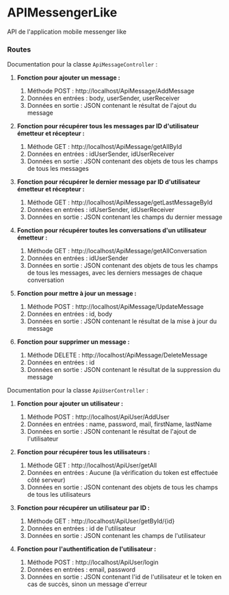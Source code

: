 # APIMessengerLike
API de l'application mobile messenger like

### Routes 

Documentation pour la classe `ApiMessageController` :

1. **Fonction pour ajouter un message :**
   1. Méthode POST : http://localhost/ApiMessage/AddMessage
   2. Données en entrées : body, userSender, userReceiver
   3. Données en sortie : JSON contenant le résultat de l'ajout du message

2. **Fonction pour récupérer tous les messages par ID d'utilisateur émetteur et récepteur :**
   1. Méthode GET : http://localhost/ApiMessage/getAllById
   2. Données en entrées : idUserSender, idUserReceiver
   3. Données en sortie : JSON contenant des objets de tous les champs de tous les messages

3. **Fonction pour récupérer le dernier message par ID d'utilisateur émetteur et récepteur :**
   1. Méthode GET : http://localhost/ApiMessage/getLastMessageById
   2. Données en entrées : idUserSender, idUserReceiver
   3. Données en sortie : JSON contenant les champs du dernier message

4. **Fonction pour récupérer toutes les conversations d'un utilisateur émetteur :**
   1. Méthode GET : http://localhost/ApiMessage/getAllConversation
   2. Données en entrées : idUserSender
   3. Données en sortie : JSON contenant des objets de tous les champs de tous les messages, avec les derniers messages de chaque conversation

5. **Fonction pour mettre à jour un message :**
   1. Méthode POST : http://localhost/ApiMessage/UpdateMessage
   2. Données en entrées : id, body
   3. Données en sortie : JSON contenant le résultat de la mise à jour du message

6. **Fonction pour supprimer un message :**
   1. Méthode DELETE : http://localhost/ApiMessage/DeleteMessage
   2. Données en entrées : id
   3. Données en sortie : JSON contenant le résultat de la suppression du message

Documentation pour la classe `ApiUserController` :

1. **Fonction pour ajouter un utilisateur :**
   1. Méthode POST : http://localhost/ApiUser/AddUser
   2. Données en entrées : name, password, mail, firstName, lastName
   3. Données en sortie : JSON contenant le résultat de l'ajout de l'utilisateur

2. **Fonction pour récupérer tous les utilisateurs :**
   1. Méthode GET : http://localhost/ApiUser/getAll
   2. Données en entrées : Aucune (la vérification du token est effectuée côté serveur)
   3. Données en sortie : JSON contenant des objets de tous les champs de tous les utilisateurs

3. **Fonction pour récupérer un utilisateur par ID :**
   1. Méthode GET : http://localhost/ApiUser/getById/{id}
   2. Données en entrées : id de l'utilisateur
   3. Données en sortie : JSON contenant les champs de l'utilisateur

4. **Fonction pour l'authentification de l'utilisateur :**
   1. Méthode POST : http://localhost/ApiUser/login
   2. Données en entrées : email, password
   3. Données en sortie : JSON contenant l'id de l'utilisateur et le token en cas de succès, sinon un message d'erreur
